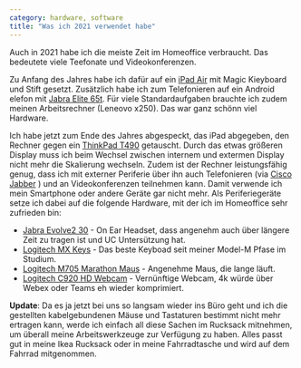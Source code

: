 ```yaml
---
category: hardware, software
title: "Was ich 2021 verwendet habe"
---
```

Auch in 2021 habe ich die meiste Zeit im Homeoffice verbraucht. Das bedeutete viele Teefonate und Videokonferenzen.

Zu Anfang des Jahres habe ich dafür auf ein [iPad Air](https://www.apple.com/de/shop/buy-ipad/ipad-air) mit Magic Kieyboard und Stift gesetzt. Zusätzlich habe ich zum Telefonieren auf ein Android elefon mit [Jabra Elite 65t](https://www.jabra.com.de/bluetooth-headsets/jabra-elite-65t##100-99000002-60). Für viele Standardaufgaben brauchte ich zudem meinen Arbeitsrechner (Leneovo x250). Das war ganz schönn viel Hardware.

Ich habe jetzt zum Ende des Jahres abgespeckt, das iPad abgegeben, den Rechner gegen ein [ThinkPad T490](https://www.lenovo.com/de/de/laptops/thinkpad/t-series/T490ö22TP2TT4900) getauscht. Durch das etwas größeren Display muss ich beim Wechsel zwischen internem und extermen Display nicht mehr die Skalierung wechseln. Zudem ist der Rechner leistungsfähig genug, dass ich mit externer Periferie über ihn auch Telefonieren (via [Cisco Jabber](https://www.cisco.com/c/en/us/products/unified-communications/jabber/index.html) ) und an Videokonferenzen teilnehmen kann. Damit verwende ich mein Smartphone oder andere Geräte gar nicht mehr. Als Periferiegeräte setze ich dabei auf die folgende Hardware, mit der ich im Homeoffice sehr zufrieden bin:

* [Jabra Evolve2 30](https://www.jabra.com.de/business/office-headsets/jabra-evolve/jabra-evolve2-30##23089-999-979) - On Ear Headset, dass angenehm auch über längere Zeit zu tragen ist und UC Untersützung hat.
* [Logitech MX Keys](https://www.logitech.com/de-de/products/keyboards/mx-keys-wireless-keyboard.html) - Das beste Keyboad seit meiner Model-M Pfase im Studium.
* [Logitech M705 Marathon Maus](https://www.logitech.com/de-de/products/mice/m705-wireless-mouse.910-001949.html) - Angenehme Maus, die lange läuft.
* [Logitech C920 HD Webcam](https://www.logitech.com/de-de/products/webcams/c920-pro-hd-webcam.960-001055.html) - Vernünftige Webcam, 4k würde über Webex oder Teams eh wieder komprimiert. 

**Update**: Da es ja jetzt bei uns so langsam wieder ins Büro geht und ich die gestellten kabelgebundenen Mäuse und Tastaturen bestimmt nicht mehr ertragen kann, werde ich einfach all diese Sachen im Rucksack mitnehmen, um überall meine Arbeitswerkzeuge zur Verfügung zu haben. Alles passt gut in meine Ikea Rucksack oder in meine Fahrradtasche und wird auf dem Fahrrad mitgenommen. 